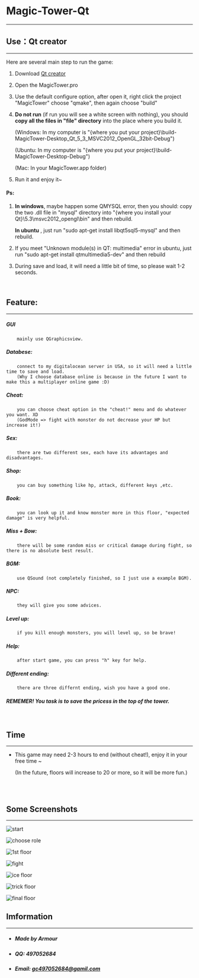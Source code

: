 # Magic-Tower-Qt
---

## Use：Qt creator 

---

Here are several main step to run the game:

1. Download [Qt creator](https://www.qt.io/download-open-source/#section-6)
2. Open the MagicTower.pro
3. Use the default configure option, after open it, right click the project "MagicTower" choose "qmake", then again choose "build"
4. **Do not run** (if run you will see a white screen with nothing), you should **copy all the files in "file" directory** into the place where you build it.
	
	(Windows: In my computer is "{where you put your project}\build-MagicTower-Desktop_Qt_5_3_MSVC2012_OpenGL_32bit-Debug")
	
	(Ubuntu: In my computer is "{where you put your project}\build-MagicTower-Desktop-Debug")
	
	(Mac: In your MagicTower.app folder)

5. Run it and enjoy it~

#### Ps:	
   1. **In windows**, maybe happen some QMYSQL error, then you should:
	copy the two .dll file in "mysql" directory into "{where you install your Qt}\5.3\msvc2012_opengl\bin" and then rebuild.
      
      **In ubuntu** , just run "sudo apt-get install libqt5sql5-mysql" and then rebuild.
	
   2. If you meet "Unknown module(s) in QT: multimedia" error in ubuntu, just run "sudo apt-get install qtmultimedia5-dev" and then rebuild
   3. During save and load, it will need a little bit of time, so please wait 1-2 seconds.


<br>


## Feature:

---
##### GUI 			
		mainly use QGraphicsview.
##### Databese: 		
		connect to my digitalocean server in USA, so it will need a little time to save and load. 	
		(Why I choose database online is because in the future I want to make this a multiplayer online game :D)
##### Cheat: 			
		you can choose cheat option in the "cheat!" menu and do whatever you want. XD
		(GodMode => fight with monster do not decrease your HP but increase it!)
##### Sex:			
		there are two different sex, each have its advantages and disadvantages.
##### Shop: 			
		you can buy something like hp, attack, different keys ,etc.
##### Book: 			
		you can look up it and know monster more in this floor, "expected damage" is very helpful.
##### Miss + Bow: 	
		there will be some random miss or critical damage during fight, so there is no absolute best result.
##### BGM: 			
		use QSound (not completely finished, so I just use a example BGM).
##### NPC:	
		they will give you some advices.
##### Level up:
		if you kill enough monsters, you will level up, so be brave!
##### Help:
		after start game, you can press "h" key for help.
##### Different ending:	
		there are three differnt ending, wish you have a good one.

##### REMEMER! You task is to save the pricess in the top of the tower.</p>


<br>


## Time
---

* This game may need 2-3 hours to end (without cheat!), enjoy it in your free time ~

	(In the future, floors will increase to 20 or more, so it will be more fun.)

<br>


<br>

## Some Screenshots
---
![start](http://www.armourcy.com/Mt_pic/1.jpg)

![choose role](http://www.armourcy.com/Mt_pic/2.jpg)

![1st floor](http://www.armourcy.com/Mt_pic/3.jpg)

![fight](http://www.armourcy.com/Mt_pic/4.jpg)

![ice floor](http://www.armourcy.com/Mt_pic/5.jpg)

![trick floor](http://www.armourcy.com/Mt_pic/6.jpg)

![final floor](http://www.armourcy.com/Mt_pic/7.jpg)



## Imformation
---

* ##### Made by Armour 

* ##### QQ:		497052684

* ##### Email: 	gc497052684@gamil.com
